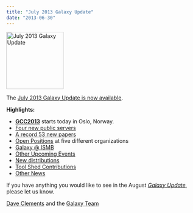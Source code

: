 ```yaml
---
title: "July 2013 Galaxy Update"
date: "2013-06-30"
---
```

<div class='right'><a href='/galaxy-updates/2013-06/'><img src="/src/images/logos/GalaxyUpdate200.png" alt="July 2013 Galaxy Update" width=150 /></a></div>

The [July 2013 Galaxy Update is now available](/galaxy-updates/2013-07/). 

**Highlights:**
* **[GCC2013](/events/gcc2013/)** starts today in Oslo, Norway.
* [Four new public servers](/galaxy-updates/2013-07/#new-public-servers)
* [A record 53 new papers](/galaxy-updates/2013-07/#new-papers)
* [Open Positions](/galaxy-updates/2013-07/#whos-hiring) at five different organizations
* [Galaxy @ ISMB](/galaxy-updates/2013-07/#ismb--eccb--bosc--ms-sig-2013)
* [Other Upcoming Events](/galaxy-updates/2013-07/#other-upcoming-events)
* [New distributions](/galaxy-updates/2013-07/#galaxy-distributions)
* [Tool Shed Contributions](/galaxy-updates/2013-07/#toolshed-contributions)
* [Other News](/galaxy-updates/2013-07/#other-news)

If you have anything you would like to see in the August *[Galaxy Update](/galaxy-updates/)*, please let us know.

[Dave Clements](/people/dave-clements/) and the [Galaxy Team](/galaxy-team/)
